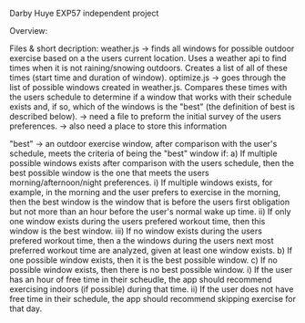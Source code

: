 Darby Huye
EXP57 independent project

Overview:

Files & short decription:
    weather.js -> finds all windows for possible outdoor exercise based on a
            the users current location. Uses a weather api to find times when 
            it is not raining/snowing outdoors. Creates a list of all of these
            times (start time and duration of window).
    optimize.js -> goes through the list of possible windows created in 
            weather.js. Compares these times with the users schedule to 
            determine if a window that works with their schedule exists and, if
            so, which of the windows is the "best" (the definition of best
            is described below).
-> need a file to preform the initial survey of the users preferences.
    -> also need a place to store this information


"best" -> an outdoor exercise window, after comparison with the user's schedule, 
        meets the criteria of being the "best" window if:
        a) If multiple possible windows exists after comparison with the users
            schedule, then the best possible window is the one that meets the
            users morning/afternoon/night preferences.
            i) If multiple windows exists, for example, in the morning and
                the user prefers to exercise in the morning, then the best 
                window is the window that is before the users first obligation
                but not more than an hour before the user's normal wake up time.
            ii) If only one window exists during the users prefered workout 
                time, then this window is the best window.
            iii) If no window exists during the users prefered workout time,
                then a the windows during the users next most preferred workout
                time are analyzed, given at least one window exists. 
        b) If one possible window exists, then it is the best possible window.
        c) If no possible window exists, then there is no best possible window.
            i) If the user has an hour of free time in their scheudle, the app
                should recommend exercising indoors (if possible) during that 
                time.
            ii) If the user does not have free time in their schedule, the app
                should recommend skipping exercise for that day.